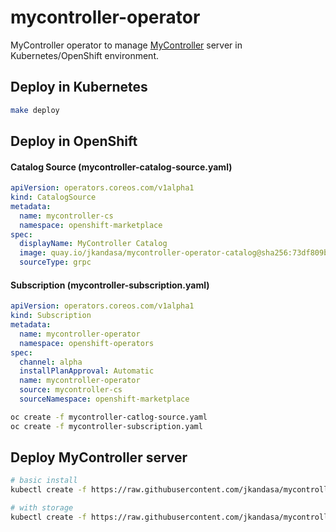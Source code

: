 # mycontroller-operator

MyController operator to manage [MyController](https://v2.mycontroller.org/) server in Kubernetes/OpenShift environment.

## Deploy in Kubernetes
```bash
make deploy
```

## Deploy in OpenShift
#### Catalog Source (mycontroller-catalog-source.yaml)
```yaml
apiVersion: operators.coreos.com/v1alpha1
kind: CatalogSource
metadata:
  name: mycontroller-cs
  namespace: openshift-marketplace
spec:
  displayName: MyController Catalog
  image: quay.io/jkandasa/mycontroller-operator-catalog@sha256:73df809bdd12c27dc281958377c3f0ff506db228cb4b941b1fa8cc9434eb47a9
  sourceType: grpc
```

#### Subscription (mycontroller-subscription.yaml)
```yaml
apiVersion: operators.coreos.com/v1alpha1
kind: Subscription
metadata:
  name: mycontroller-operator
  namespace: openshift-operators
spec:
  channel: alpha
  installPlanApproval: Automatic
  name: mycontroller-operator
  source: mycontroller-cs
  sourceNamespace: openshift-marketplace
```
```bash
oc create -f mycontroller-catlog-source.yaml
oc create -f mycontroller-subscription.yaml
```

## Deploy MyController server
```bash
# basic install
kubectl create -f https://raw.githubusercontent.com/jkandasa/mycontroller-operator/master/config/samples/v1-basic-install.yaml

# with storage
kubectl create -f https://raw.githubusercontent.com/jkandasa/mycontroller-operator/master/config/samples/v1-with-storage.yaml
```
